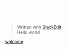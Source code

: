 ```yaml
---


---
```


<blockquote>
<p>Written with <a href="https://stackedit.io/">StackEdit</a>.<br>
Hello world</p>
</blockquote>

[welcome](../test/Welcome_file.md)
<!--stackedit_data:
eyJoaXN0b3J5IjpbLTgwMTg4NjEwN119
-->